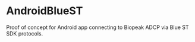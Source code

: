 # AndroidBlueST
Proof of concept for Android app connecting to Biopeak ADCP via Blue ST SDK protocols.
